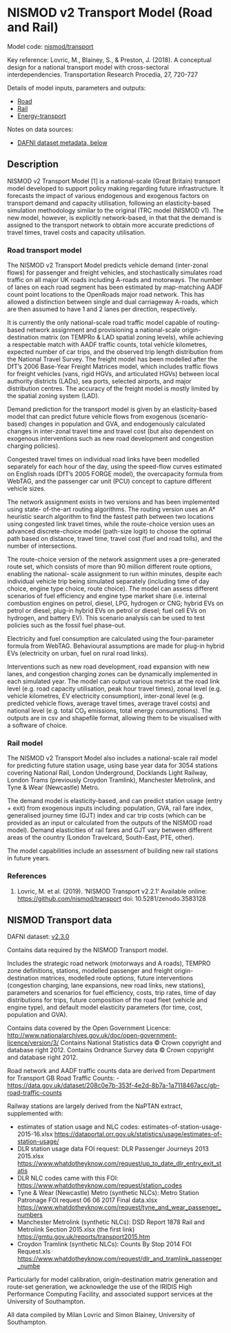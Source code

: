 # NISMOD v2 Transport Model (Road and Rail)

Model code: [nismod/transport](https://github.com/nismod/transport)

Key reference: Lovric, M., Blainey, S., & Preston, J. (2018). A conceptual
design for a national transport model with cross-sectoral interdependencies.
Transportation Research Procedia, 27, 720-727

Details of model inputs, parameters and outputs:
- [Road](./transport_details.html)
- [Rail](./rail_details.html)
- [Energy-transport](./et_module_details.html)

Notes on data sources:
- [DAFNI dataset metadata, below](#nismod-transport-data)

## Description

NISMOD v2 Transport Model [1] is a national-scale (Great Britain) transport model
developed to support policy making regarding future infrastructure. It forecasts
the impact of various endogenous and exogenous factors on transport demand and
capacity utilisation, following an elasticity-based simulation methodology
similar to the original ITRC model (NISMOD v1). The new model, however, is
explicitly network-based, in that that the demand is assigned to the transport
network to obtain more accurate predictions of travel times, travel costs and
capacity utilisation.

### Road transport model

The NISMOD v2 Transport Model predicts vehicle demand (inter-zonal flows) for
passenger and freight vehicles, and stochastically simulates road traffic on all
major UK roads including A-roads and motorways. The number of lanes on each road
segment has been estimated by map-matching AADF count point locations to the
OpenRoads major road network. This has allowed a distinction between single and
dual carriageway A-roads, which are then assumed to have 1 and 2 lanes per
direction, respectively.

It is currently the only national-scale road traffic model capable of
routing-based network assignment and provisioning a national-scale
origin-destination matrix (on TEMPRo & LAD spatial zoning levels), while
achieving a respectable match with AADF traffic counts, total vehicle
kilometres, expected number of car trips, and the observed trip length
distribution from the National Travel Survey. The freight model has been
modelled after the DfT’s 2006 Base-Year Freight Matrices model, which includes
traffic flows for freight vehicles (vans, rigid HGVs, and articulated HGVs)
between local authority districts (LADs), sea ports, selected airports, and
major distribution centres. The accuracy of the freight model is mostly limited
by the spatial zoning system (LAD).

Demand prediction for the transport model is given by an elasticity-based model
that can predict future vehicle flows from exogenous (scenario-based) changes in
population and GVA, and endogenously calculated changes in inter-zonal travel
time and travel cost (but also dependent on exogenous interventions such as new
road development and congestion charging policies).

Congested travel times on individual road links have been modelled separately
for each hour of the day, using the speed-flow curves estimated on English roads
(DfT’s 2005 FORGE model), the overcapacity formula from WebTAG, and the
passenger car unit (PCU) concept to capture different vehicle sizes.

The network assignment exists in two versions and has been implemented using
state- of-the-art routing algorithms. The routing version uses an A* heuristic
search algorithm to find the fastest path between two locations using congested
link travel times, while the route-choice version uses an advanced
discrete-choice model (path-size logit) to choose the optimal path based on
distance, travel time, travel cost (fuel and road tolls), and the number of
intersections.

The route-choice version of the network assignment uses a pre-generated route
set, which consists of more than 90 million different route options, enabling
the national- scale assignment to run within minutes, despite each individual
vehicle trip being simulated separately (including time of day choice, engine
type choice, route choice). The model can assess different scenarios of fuel
efficiency and engine type market share (i.e. internal combustion engines on
petrol, diesel, LPG, hydrogen or CNG; hybrid EVs on petrol or diesel; plug-in
hybrid EVs on petrol or diesel; fuel cell EVs on hydrogen, and battery EV). This
scenario analysis can be used to test policies such as the fossil fuel
phase-out.

Electricity and fuel consumption are calculated using the four-parameter formula
from WebTAG. Behavioural assumptions are made for plug-in hybrid EVs
(electricity on urban, fuel on rural road links).

Interventions such as new road development, road expansion with new lanes, and
congestion charging zones can be dynamically implemented in each simulated year.
The model can output various metrics at the road link level (e.g. road capacity
utilisation, peak hour travel times), zonal level (e.g. vehicle kilometres, EV
electricity consumption), inter-zonal level (e.g. predicted vehicle flows,
average travel times, average travel costs) and national level (e.g. total CO₂
emissions, total energy consumptions). The outputs are in csv and shapefile
format, allowing them to be visualised with a software of choice.

### Rail model

The NISMOD v2 Transport Model also includes a national-scale rail model for
predicting future station usage, using base year data for 3054 stations covering
National Rail, London Underground, Docklands Light Railway, London Trams
(previously Croydon Tramlink), Manchester Metrolink, and Tyne & Wear (Newcastle)
Metro.

The demand model is elasticity-based, and can predict station usage (entry +
exit) from exogenous inputs including: population, GVA, rail fare index,
generalised journey time (GJT) index and car trip costs (which can be provided
as an input or calculated from the outputs of the NISMOD road model). Demand
elasticities of rail fares and GJT vary between different areas of the country
(London Travelcard, South-East, PTE, other).

The model capabilities include an assessment of building new rail stations in
future years.

### References

1. Lovric, M. et al. (2019). ‘NISMOD Transport v2.2.1’ Available online:
   https://github.com/nismod/transport doi: 10.5281/zenodo.3583128


## NISMOD Transport data

DAFNI dataset: [v2.3.0](https://facility.secure.dafni.rl.ac.uk/data/details?dataset_id=dbfe6814-3fd3-4e94-8c30-ccfec60c9989&version_id=df234857-a622-4b83-bec1-c72b1c7ed8b6&metadata_id=2cbc52e7-d987-48ac-8e38-9f2da417ad35)

Contains data required by the NISMOD Transport model.

Includes the strategic road network (motorways and A roads), TEMPRO zone
definitions, stations, modelled passenger and freight origin-destination
matrices, modelled route options, future interventions (congestion charging,
lane expansions, new road links, new stations), parameters and scenarios for
fuel efficiency, costs, trip rates, time of day distributions for trips, future
composition of the road fleet (vehicle and engine type), and default model
elasticity parameters (for time, cost, population and GVA).

Contains data covered by the Open Government Licence:
http://www.nationalarchives.gov.uk/doc/open-government-licence/version/3/
Contains National Statistics data © Crown copyright and database right 2012.
Contains Ordnance Survey data © Crown copyright and database right 2012.

Road network and AADF traffic counts data are derived from Department for
Transport GB Road Traffic Counts: -
https://data.gov.uk/dataset/208c0e7b-353f-4e2d-8b7a-1a7118467acc/gb-road-traffic-counts

Railway stations are largely derived from the NaPTAN extract, supplemented with:
- estimates of station usage and NLC codes:
  estimates-of-station-usage-2015-16.xlsx
  https://dataportal.orr.gov.uk/statistics/usage/estimates-of-station-usage/
- DLR station usage data FOI request: DLR Passenger Journeys 2013 2015.xlsx
  https://www.whatdotheyknow.com/request/up_to_date_dlr_entry_exit_statis
- DLR NLC codes came with this FOI: https://www.whatdotheyknow.com/request/station_codes
- Tyne & Wear (Newcastle) Metro (synthetic NLCs): Metro Station Patronage FOI
  request 06 06 2017 Final data.xlsx
  https://www.whatdotheyknow.com/request/tyne_and_wear_passenger_numbers
- Manchester Metrolink (synthetic NLCs): DSD Report 1878 Rail and Metrolink
  Section 2015.xlsx (the first link)
  https://gmtu.gov.uk/reports/transport2015.htm
- Croydon Tramlink (synthetic NLCs): Counts By Stop 2014 FOI Request.xls
  https://www.whatdotheyknow.com/request/dlr_and_tramlink_passenger_numbe

Particularly for model calibration, origin-destination matrix generation and
route-set generation, we acknowledge the use of the IRIDIS High Performance
Computing Facility, and associated support services at the University of
Southampton.

All data compiled by Milan Lovric and Simon Blainey, University of Southampton.
